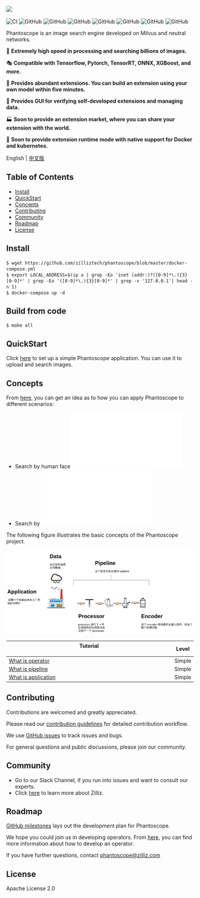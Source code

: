 ![](https://github.com/zilliztech/phantoscope/blob/master/.github/phantoscope-logo-fake.png)

![CI](https://github.com/zilliztech/phantoscope/workflows/CI/badge.svg?branch=master)
![GitHub](https://img.shields.io/github/license/zilliztech/phantoscope)
![GitHub](https://img.shields.io/github/license/zilliztech/phantoscope)
![GitHub](https://img.shields.io/github/license/zilliztech/phantoscope)
![GitHub](https://img.shields.io/github/license/zilliztech/phantoscope)
![GitHub](https://img.shields.io/github/license/zilliztech/phantoscope)
![GitHub](https://img.shields.io/github/license/zilliztech/phantoscope)
![GitHub](https://img.shields.io/github/license/zilliztech/phantoscope)

Phantoscope is an image search engine developed on Milvus and neutral networks. 

🚀 **Extremely high speed in processing and searching billions of images.**

🎭 **Compatible with Tensorflow, Pytorch, TensorRT, ONNX, XGBoost, and more.**

📝 **Provides abundant extensions. You can build an extension using your own model within five minutes.**

📇 **Provides GUI for verifying self-developed extensions and managing data.**

🏭 **Soon to provide an extension market, where you can share your extension with the world.**

🚢 **Soon to provide extension runtime mode with native support for Docker and kubernetes.**

English | [中文版](README_CN.md) 

## Table of Contents



- [Install](#install)
- [QuickStart](#quickStart)
- [Concepts](#concepts)
- [Contributing](#contributing)
- [Community](#community)
- [Roadmap](#roadmap)
- [License](#license)



<a href="#install"></a>
## Install

```
$ wget https://github.com/zilliztech/phantoscope/blob/master/docker-compose.yml
$ export LOCAL_ADDRESS=$(ip a | grep -Eo 'inet (addr:)?([0-9]*\.){3}[0-9]*' | grep -Eo '([0-9]*\.){3}[0-9]*' | grep -v '127.0.0.1'| head -n 1)
$ docker-compose up -d
```

## Build from code

```
$ make all
```

<a href="#quickstart"></a>
## QuickStart

Click [here](./docs/site/en/quickstart) to set up a simple Phantoscope application. You can use it to upload and search images.

<a href="#concepts"></a>
## Concepts

From [here](./docs/site/en/examples), you can get an idea as to how you can apply Phantoscope to different scenarios:

 - Search by human face![](./docs/site/en/examples/face.md)
 - Search by ![](./docs/site/en/examples/object.md)

The following figure illustrates the basic concepts of the Phantoscope project.


![](/.github/phantoscope-explain.png)

| Tutorial                                                                                              <img width=700/> | Level  |
| ------------------------------------------------------------ | ------ |
| [ What is operator](./docs/site/en/tutorials/operator.md)    | Simple |
| [What is pipeline](./docs/site/en/tutorials/pipeline.md)     | Simple |
| [What is application](./docs/site/en/tutorials/application.md) | Simple |

<a href="#contributing"></a>
## Contributing

Contributions are welcomed and greatly appreciated. 

Please read our [contribution guidelines](CONTRIBUTING.md) for detailed contribution workflow.

We use [GitHub issues](https://github.com/zilliztech/phantoscope/issues) to track issues and bugs. 

For general questions and public discussions, please join our community.

<a href="#community"></a>
## Community

- Go to our Slack Channel, if you run into issues and want to consult our experts.
- Click [here](https://zilliz.com/) to learn more about Zilliz. 

<a href="#roadmap"></a>

## Roadmap
[GitHub milestones](https://github.com/zilliztech/phantoscope/milestones) lays out the development plan for Phantoscope. 

We hope you could join us in developing operators.  From [here](https://github.com/ReigenAraka/omnisearch-operators), you can find more information about how to develop an operator.

If you have further questions, contact phantoscope@zilliz.com

<a href="#license"></a>
## License

Apache License 2.0
